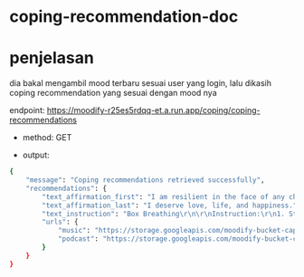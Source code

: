 # coping-recommendation-doc
# penjelasan
dia bakal mengambil mood terbaru sesuai user yang login, lalu dikasih coping recommendation yang sesuai dengan mood nya

endpoint: https://moodify-r25es5rdqq-et.a.run.app/coping/coping-recommendations
- method: GET

- output:
```bash
{
    "message": "Coping recommendations retrieved successfully",
    "recommendations": {
        "text_affirmation_first": "I am resilient in the face of any challenge.",
        "text_affirmation_last": "I deserve love, life, and happiness.",
        "text_instruction": "Box Breathing\r\n\r\nInstruction:\r\n1. Step One: Breathe in through the nose for a count of 4. \r\n2. Step Two: Hold breath for a count of 4. \r\n3. Step Three: Breath out for a count of 4. \r\n4. Step Four: Hold breath for a count of 4. \r\n5. Repeat 3 times",
        "urls": {
            "music": "https://storage.googleapis.com/moodify-bucket-capstone/mood/sadness/music/music_for_sadness.mp3",
            "podcast": "https://storage.googleapis.com/moodify-bucket-capstone/mood/sadness/podcast/podcast_for_sadness.mp3"
        }
    }
}
```


